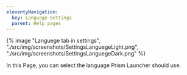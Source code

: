 ```yaml
---
eleventyNavigation:
  key: Language Settings
  parent: Help pages
---
```


<div class="row">
  <div class="column">
      {% image "Languege tab in settings", "./src/img/screenshots/SettingsLanguegeLight.png", "./src/img/screenshots/SettingsLanguegeDark.png" %}
  </div>
</div>

In this Page, you can select the language Prism Launcher should use.
